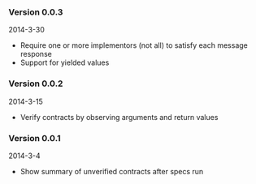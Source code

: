### Version 0.0.3
2014-3-30

* Require one or more implementors (not all) to satisfy each message response
* Support for yielded values

### Version 0.0.2
2014-3-15

* Verify contracts by observing arguments and return values

### Version 0.0.1
2014-3-4

* Show summary of unverified contracts after specs run
